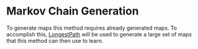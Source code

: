 # Markov Chain Generation

To generate maps this method requires already generated maps. To accomplish this, [LongestPath](../LongestPath) will be used to generate a large set of maps that this method can then use to learn.